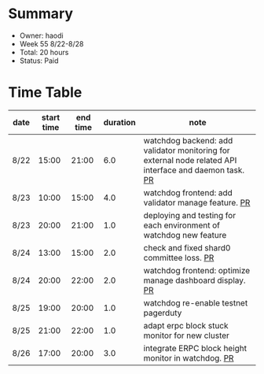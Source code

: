 # Summary
* Owner: haodi
* Week 55 8/22-8/28
* Total: 20 hours
* Status: Paid

# Time Table
| date  | start time  | end time | duration  |  note |
|---|---|---|---|---|
| 8/22 | 15:00 | 21:00 | 6.0 | watchdog backend: add validator monitoring for external node related API interface and daemon task. [PR](https://github.com/harmony-one/watchdog/pull/66) |
| 8/23 | 10:00 | 15:00 | 4.0 | watchdog frontend: add validator manage feature. [PR](https://github.com/harmony-one/watchdog-frontend/pull/8) |
| 8/23 | 20:00 | 21:00 | 1.0 | deploying and testing for each environment of watchdog new feature |
| 8/24 | 13:00 | 15:00 | 2.0 | check and fixed shard0 committee loss. [PR](https://github.com/harmony-one/watchdog-frontend/pull/9) |
| 8/24 | 20:00 | 22:00 | 2.0 | watchdog frontend: optimize manage dashboard display. [PR](https://github.com/harmony-one/watchdog-frontend/pull/9) |
| 8/25 | 19:00 | 20:00 | 1.0 | watchdog re-enable testnet pagerduty |
| 8/25 | 21:00 | 22:00 | 1.0 | adapt erpc block stuck monitor for new cluster |
| 8/26 | 17:00 | 20:00 | 3.0 | integrate ERPC block height monitor in watchdog. [PR](https://github.com/harmony-one/watchdog/pull/67) |

